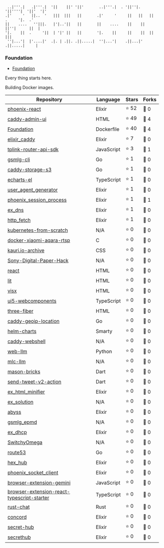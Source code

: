 ```
 ..|'''.|   .|'''.|  '||    ||' '||'       ..|'''.|  . '||''|.   '||''''|  '||'  '|'
.|'     '   ||..  '   |||  |||   ||       .|'     '     ||   ||   ||  .     '|.  .'
||    ....   ''|||.   |'|..'||   ||       ||    ....    ||    ||  ||''|      ||  |
'|.    ||  .     '||  | '|' ||   ||       '|.    ||     ||    ||  ||          |||
 ''|...'|  |'....|'  .|. | .||. .||.....|  ''|...'|    .||...|'  .||.....|     |

```

### Foundation

- [Foundation](https://github.com/gsmlg-dev/Foundation)

Every thing starts here.

Building Docker images.

<!--START_SECTION:repositories-->
| Repository | Language | Stars | Forks |
|---|---|---|---|
| [phoenix-react](https://github.com/gsmlg-dev/phoenix-react) | Elixir | ⭐️ 52 | 🍴 0 |
| [caddy-admin-ui](https://github.com/gsmlg-dev/caddy-admin-ui) | HTML | ⭐️ 49 | 🍴 4 |
| [Foundation](https://github.com/gsmlg-dev/Foundation) | Dockerfile | ⭐️ 40 | 🍴 4 |
| [elixir_caddy](https://github.com/gsmlg-dev/elixir_caddy) | Elixir | ⭐️ 7 | 🍴 0 |
| [tplink-router-api-sdk](https://github.com/gsmlg-dev/tplink-router-api-sdk) | JavaScript | ⭐️ 3 | 🍴 1 |
| [gsmlg-cli](https://github.com/gsmlg-dev/gsmlg-cli) | Go | ⭐️ 1 | 🍴 0 |
| [caddy-storage-s3](https://github.com/gsmlg-dev/caddy-storage-s3) | Go | ⭐️ 1 | 🍴 0 |
| [echarts-el](https://github.com/gsmlg-dev/echarts-el) | TypeScript | ⭐️ 1 | 🍴 0 |
| [user_agent_generator](https://github.com/gsmlg-dev/user_agent_generator) | Elixir | ⭐️ 1 | 🍴 0 |
| [phoenix_session_process](https://github.com/gsmlg-dev/phoenix_session_process) | Elixir | ⭐️ 1 | 🍴 1 |
| [ex_dns](https://github.com/gsmlg-dev/ex_dns) | Elixir | ⭐️ 1 | 🍴 0 |
| [http_fetch](https://github.com/gsmlg-dev/http_fetch) | Elixir | ⭐️ 1 | 🍴 0 |
| [kubernetes-from-scratch](https://github.com/gsmlg-dev/kubernetes-from-scratch) | N/A | ⭐️ 0 | 🍴 0 |
| [docker-xiaomi-aqara-rtsp](https://github.com/gsmlg-dev/docker-xiaomi-aqara-rtsp) | C | ⭐️ 0 | 🍴 0 |
| [kauri.io-archive](https://github.com/gsmlg-dev/kauri.io-archive) | CSS | ⭐️ 0 | 🍴 0 |
| [Sony-Digital-Paper-Hack](https://github.com/gsmlg-dev/Sony-Digital-Paper-Hack) | N/A | ⭐️ 0 | 🍴 0 |
| [react](https://github.com/gsmlg-dev/react) | HTML | ⭐️ 0 | 🍴 0 |
| [lit](https://github.com/gsmlg-dev/lit) | HTML | ⭐️ 0 | 🍴 0 |
| [visx](https://github.com/gsmlg-dev/visx) | HTML | ⭐️ 0 | 🍴 0 |
| [ui5-webcomponents](https://github.com/gsmlg-dev/ui5-webcomponents) | TypeScript | ⭐️ 0 | 🍴 0 |
| [three-fiber](https://github.com/gsmlg-dev/three-fiber) | HTML | ⭐️ 0 | 🍴 0 |
| [caddy-geoip-location](https://github.com/gsmlg-dev/caddy-geoip-location) | Go | ⭐️ 0 | 🍴 0 |
| [helm-charts](https://github.com/gsmlg-dev/helm-charts) | Smarty | ⭐️ 0 | 🍴 0 |
| [caddy-webshell](https://github.com/gsmlg-dev/caddy-webshell) | N/A | ⭐️ 0 | 🍴 0 |
| [web-llm](https://github.com/gsmlg-dev/web-llm) | Python | ⭐️ 0 | 🍴 0 |
| [mlc-llm](https://github.com/gsmlg-dev/mlc-llm) | N/A | ⭐️ 0 | 🍴 0 |
| [mason-bricks](https://github.com/gsmlg-dev/mason-bricks) | Dart | ⭐️ 0 | 🍴 0 |
| [send-tweet-v2-action](https://github.com/gsmlg-dev/send-tweet-v2-action) | Dart | ⭐️ 0 | 🍴 0 |
| [ex_html_minifier](https://github.com/gsmlg-dev/ex_html_minifier) | Elixir | ⭐️ 0 | 🍴 0 |
| [ex_solution](https://github.com/gsmlg-dev/ex_solution) | N/A | ⭐️ 0 | 🍴 0 |
| [abyss](https://github.com/gsmlg-dev/abyss) | Elixir | ⭐️ 0 | 🍴 0 |
| [gsmlg_epmd](https://github.com/gsmlg-dev/gsmlg_epmd) | N/A | ⭐️ 0 | 🍴 0 |
| [ex_dhcp](https://github.com/gsmlg-dev/ex_dhcp) | Elixir | ⭐️ 0 | 🍴 0 |
| [SwitchyOmega](https://github.com/gsmlg-dev/SwitchyOmega) | N/A | ⭐️ 0 | 🍴 0 |
| [route53](https://github.com/gsmlg-dev/route53) | Go | ⭐️ 0 | 🍴 0 |
| [hex_hub](https://github.com/gsmlg-dev/hex_hub) | Elixir | ⭐️ 0 | 🍴 0 |
| [phoenix_socket_client](https://github.com/gsmlg-dev/phoenix_socket_client) | Elixir | ⭐️ 0 | 🍴 0 |
| [browser-extension-gemini](https://github.com/gsmlg-dev/browser-extension-gemini) | JavaScript | ⭐️ 0 | 🍴 0 |
| [browser-extension-react-typescript-starter](https://github.com/gsmlg-dev/browser-extension-react-typescript-starter) | TypeScript | ⭐️ 0 | 🍴 0 |
| [rust-chat](https://github.com/gsmlg-dev/rust-chat) | Rust | ⭐️ 0 | 🍴 0 |
| [concord](https://github.com/gsmlg-dev/concord) | Elixir | ⭐️ 0 | 🍴 0 |
| [secret-hub](https://github.com/gsmlg-dev/secret-hub) | Elixir | ⭐️ 0 | 🍴 0 |
| [secrethub](https://github.com/gsmlg-dev/secrethub) | Elixir | ⭐️ 0 | 🍴 0 |

<!--END_SECTION:repositories-->
